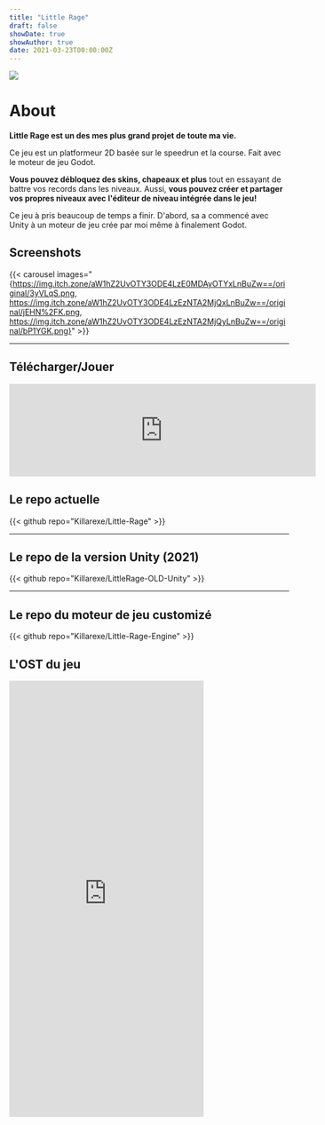 ```yaml
---
title: "Little Rage"
draft: false
showDate: true
showAuthor: true
date: 2021-03-23T00:00:00Z
---
```


![](https://img.itch.zone/aW1nLzExNTI4MDM1LnBuZw==/original/vD9BIh.png)

# About

**Little Rage est un des mes plus grand projet de toute ma vie.**

Ce jeu est un platformeur 2D basée sur le speedrun et la course. Fait avec le moteur de jeu Godot.

**Vous pouvez débloquez des skins, chapeaux et plus** tout en essayant de battre vos records dans les niveaux. Aussi, **vous pouvez créer et partager vos propres niveaux avec l'éditeur de niveau intégrée dans le jeu!**

Ce jeu à pris beaucoup de temps a finir. D'abord, sa a commencé avec Unity à un moteur de jeu crée par moi même à finalement Godot.

## Screenshots

{{< carousel images="{https://img.itch.zone/aW1hZ2UvOTY3ODE4LzE0MDAyOTYxLnBuZw==/original/3yVLqS.png, https://img.itch.zone/aW1hZ2UvOTY3ODE4LzEzNTA2MjQxLnBuZw==/original/jEHN%2FK.png, https://img.itch.zone/aW1hZ2UvOTY3ODE4LzEzNTA2MjQyLnBuZw==/original/bP1YGK.png}" >}}

---

## Télécharger/Jouer

<iframe frameborder="0" src="https://itch.io/embed/967818?bg_color=228d8a&amp;fg_color=ffffff&amp;link_color=5bfa74&amp;border_color=bc6a27" width="552" height="167"><a href="https://killarexe.itch.io/little-rage">Little Rage by Killar.exe</a></iframe>

## Le repo actuelle

{{< github repo="Killarexe/Little-Rage" >}}

---

## Le repo de la version Unity (2021)

{{< github repo="Killarexe/LittleRage-OLD-Unity" >}}

---

## Le repo du moteur de jeu customizé

{{< github repo="Killarexe/Little-Rage-Engine" >}}

## L'OST du jeu

<iframe style="border: 0; width: 350px; height: 786px;" src="https://bandcamp.com/EmbeddedPlayer/album=2242580511/size=large/bgcol=333333/linkcol=0f91ff/transparent=true/" seamless><a href="https://killarexe.bandcamp.com/album/little-rage-ost">Little Rage OST by Killar</a></iframe>
